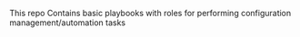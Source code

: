 This repo Contains basic playbooks with roles for performing configuration management/automation tasks